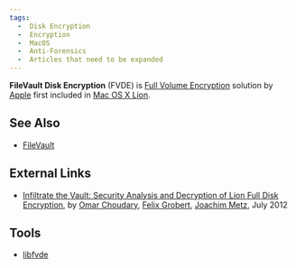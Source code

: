 ```yaml
---
tags:
  -  Disk Encryption
  -  Encryption
  -  MacOS
  -  Anti-Forensics
  -  Articles that need to be expanded
---
```

**FileVault Disk Encryption** (FVDE) is [Full Volume
Encryption](full_volume_encryption.md) solution by
[Apple](apple.md) first included in [Mac OS X
Lion](mac_os_x.md).

## See Also

- [FileVault](file_vault.md)

## External Links

- [Infiltrate the Vault: Security Analysis and Decryption of Lion Full
  Disk Encryption](http://eprint.iacr.org/2012/374.pdf), by [Omar
  Choudary](omar_choudary.md), [Felix
  Grobert](felix_grobert.md), [Joachim
  Metz](joachim_metz.md), July 2012

## Tools

- [libfvde](libfvde.md)